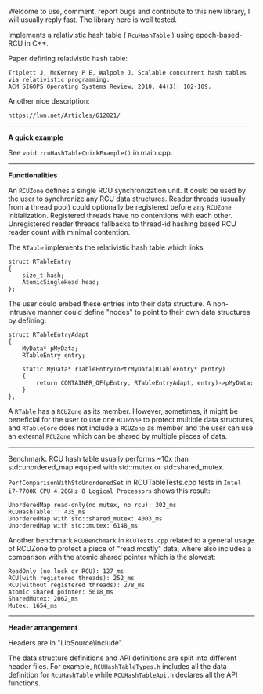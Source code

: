 
Welcome to use, comment, report bugs and contribute to this new library, I will usually reply fast. The library here is well tested.


Implements a relativistic hash table ( `RcuHashTable` ) using epoch-based-RCU in C++.

Paper defining relativistic hash table:

```
Triplett J, McKenney P E, Walpole J. Scalable concurrent hash tables via relativistic programming. 
ACM SIGOPS Operating Systems Review, 2010, 44(3): 102-109.
```

Another nice description:

```
https://lwn.net/Articles/612021/
```

---


**A quick example**

See `void rcuHashTableQuickExample()` in main.cpp.


---


**Functionalities**

An `RCUZone` defines a single RCU synchronization unit. It could be used by the user to synchronize any RCU data structures. Reader threads (usually from a thread pool) could optionally be registered before any `RCUZone` initialization. Registered threads have no contentions with each other. Unregistered reader threads fallbacks to thread-id hashing based RCU reader count with minimal contention. 

The `RTable` implements the relativistic hash table which links
```
struct RTableEntry
{
    size_t hash;
    AtomicSingleHead head;
};
```
The user could embed these entries into their data structure. A non-intrusive manner could define "nodes" to point to their own data structures by defining:

```
struct RTableEntryAdapt
{
    MyData* pMyData;
    RTableEntry entry;

    static MyData* rTableEntryToPtrMyData(RTableEntry* pEntry)   
    {
        return CONTAINER_OF(pEntry, RTableEntryAdapt, entry)->pMyData;
    } 
};
```

A `RTable` has a `RCUZone` as its member. However, sometimes, it might be beneficial for the user to use one `RCUZone` to protect multiple data structures, and `RTableCore` does not include a `RCUZone` as member and 
the user can use an external `RCUZone` which can be shared by multiple pieces of data.

---

Benchmark: RCU hash table usually performs ~10x than std::unordered_map equiped with std::mutex or std::shared_mutex.

`PerfComparisonWithStdUnorderedSet` in RCUTableTests.cpp tests in `Intel i7-7700K CPU 4.20GHz 8 Logical Processors` shows this result:

```
UnorderedMap read-only(no mutex, no rcu): 302_ms
RCUHashTable: : 435_ms
UnorderedMap with std::shared_mutex: 4003_ms
UnorderedMap with std::mutex: 6148_ms
```

Another benchmark `RCUBenchmark` in `RCUTests.cpp` related to a general usage of RCUZone to protect a piece of "read mostly" data, where also includes a comparison with the atomic shared pointer which is the slowest: 

```
ReadOnly (no lock or RCU): 127_ms
RCU(with registered threads): 252_ms
RCU(without registered threads): 278_ms
Atomic shared pointer: 5018_ms
SharedMutex: 2062_ms
Mutex: 1654_ms
```

---

**Header arrangement**

Headers are in "LibSource\include". 

The data structure definitions and API definitions are split into different header files. For example, `RCUHashTableTypes.h` includes all the data definition for `RcuHashTable` while `RCUHashTableApi.h` declares all the API functions.




